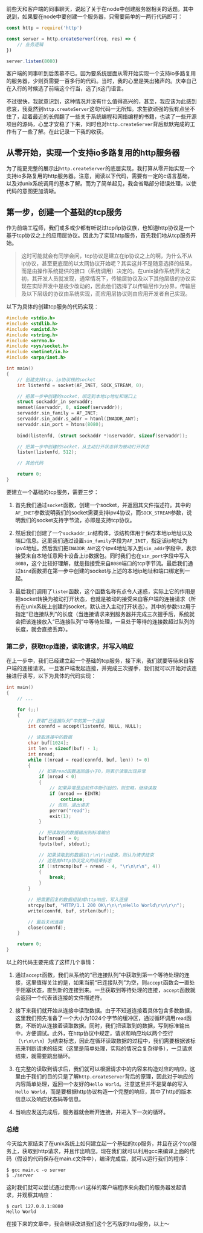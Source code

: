 前些天和客户端的同事聊天，说起了关于在node中创建服务器相关的话题。其中说到，如果要在node中要创建一个服务器，只需要简单的一两行代码即可：

```javascript
const http = require('http')

const server = http.createServer((req, res) => {
    // 业务逻辑
})

server.listen(8080)
```

客户端的同事听到后羡慕不已。因为要系统层面从零开始实现一个支持io多路复用的服务器，少则页需要一百多行的代码。当时，我的心里是笑出猪声的。庆幸自己在入行的时候选了前端这个行当，选了js这门语言。

不过很快，我就意识到，这种情况并没有什么值得高兴的，甚至，我应该为此感到悲哀，我竟然到`http.createServer`这句代码一无所知。求生欲顽强的我有点坐不住了，趁着最近的长假翻了一些关于系统编程和网络编程的书籍，也读了一些开源项目的源码，心里才安稳了下来，同时也对`http.createServer`背后默默完成的工作有了一些了解。在此记录一下我的收获。

## 从零开始，实现一个支持io多路复用的http服务器

为了能更完整的展示出`http.createServer`的底层实现，我打算从零开始实现一个支持io多路复用的http服务器。注意，阅读以下代码，需要有一定的c语言基础，以及对unix系统调用的基本了解。而为了简单起见，我会省略部分错误处理，以使代码的意图更加清晰。

## 第一步，创建一个基础的tcp服务

作为前端工程师，我们或多或少都有听说过tcp/ip协议族，也知道http协议是一个基于tcp协议之上的应用层协议。因此为了实现http服务，首先我们地从tcp服务开始。
> 这时可能就会有同学会问，tcp协议是建立在ip协议之上的啊，为什么不从ip协议，甚至更底层的以太网协议开始呢？其实这并不是随意选择的结果，而是由操作系统提供的接口（系统调用）决定的。在unix操作系统开发之初，其开发人员就发现，通常情况下，传输层协议及以下其他层级的协议实现在实际开发中是极少改动的，因此他们选择了以传输层作为分界，传输层及以下层级的协议由系统实现，而应用层协议则由应用开发者自己实现。

以下为具体的创建tcp服务的代码实现：

```c
#include <stdio.h>
#include <stdlib.h>
#include <unistd.h>
#include <string.h>
#include <errno.h>
#include <sys/socket.h>
#include <netinet/in.h>
#include <arpa/inet.h>

int main()
{
    // 创建支持tcp，ip协议栈的socket
    int listenfd = socket(AF_INET, SOCK_STREAM, 0);

    // 把第一步中创建的socket，绑定到本地ip地址和端口上
    struct sockaddr_in servaddr;
    memset(&servaddr, 0, sizeof(servaddr));
    servaddr.sin_family = AF_INET;
    servaddr.sin_addr.s_addr = htonl(INADDR_ANY);
    servaddr.sin_port = htons(8080);
    
    bind(listenfd, (struct sockaddr *)&servaddr, sizeof(servaddr));

    // 把第一步中创建的socket，从主动打开状态转为被动打开状态
    listen(listenfd, 512);

    // 其他代码

    return 0;
}
```
要建立一个基础的tcp服务，需要三步：

1. 首先我们通过`socket`函数，创建一个socket，并返回其文件描述符。其中的`AF_INET`参数说明我们的socket需要支持ipv4协议，而`SOCK_STREAM`参数，说明我们的socket支持字节流，亦即是支持tcp协议。

2. 然后我们创建了一个`sockaddr_in`结构体，该结构体用于保存本地ip地址以及端口信息。这里我们通过设置`sin_family`字段为`AF_INET`，指定该ip地址为ipv4地址。然后我们把`INADDR_ANY`这个ipv4地址写入到`sin_addr`字段中，表示接受来自本地任意网卡设备上ip数据包。同时我们也在`sin_port`字段中写入`8080`，这个比较好理解，就是指接受来自`8080`端口的tcp字节流。最后我们通过`bind`函数把在第一步中创建的socket与上述的本地ip地址和端口绑定到一起。

3. 最后我们调用了`listen`函数，这个函数名称有点令人迷惑，实际上它的作用是把socket转换为被动打开状态，也就是被动的接受来自客户端的连接请求（所有在unix系统上创建的socket，默认进入主动打开状态）。其中的参数`512`用于指定“已连接队列”的长度（当连接请求来到服务器并完成三次握手后，系统就会把该连接放入“已连接队列”中等待处理，一旦处于等待的连接数超过队列的长度，就会直接丢弃）。

### 第二步，获取tcp连接，读取请求，并写入响应

在上一步中，我们已经建立起一个基础的tcp服务，接下来，我们就要等待来自客户端的连接请求。一旦客户端发起连接，并完成三次握手，我们就可以开始对该连接进行读写，以下为具体的代码实现：

```c
int main()
{
    // ...

    for (;;)
    {
        // 获取“已连接队列”中的第一个连接
        int connfd = accept(listenfd, NULL, NULL);

        // 读取连接中的数据
        char buf[1024];
        int len = sizeof(buf) - 1;
        int nread;
        while ((nread = read(connfd, buf, len)) != 0)
        {
            // 如果read函数返回值小于0，则表示读取出现异常
            if (nread < 0)
            {
                // 如果异常是由软件中断引起的，则忽略，继续读取
                if (nread == EINTR)
                    continue;
                // 否则，退出请求
                perror("read");
                exit(1);
            }

            // 把读取到的数据输出到标准输出
            buf[nread] = 0;
            fputs(buf, stdout);

            // 如果读取到的数据以\r\n\r\n结束，则认为请求结束
            // 这是由http协议定义的结束标志
            if (!strncmp(buf + nread - 4, "\r\n\r\n", 4))
            {
                break;
            }
        }

        // 把需要回复的数据组装成http响应，写入连接
        strcpy(buf, "HTTP/1.1 200 OK\r\n\r\nHello World\r\n\r\n");
        write(connfd, buf, strlen(buf));

        // 最后关闭连接
        close(connfd);
    }

    return 0;
}
```

以上的代码主要完成了这样几个事情：

1. 通过`accept`函数，我们从系统的“已连接队列”中获取到第一个等待处理的连接，这里值得关注的是，如果当前“已连接队列”为空，则`accept`函数会一直处于阻塞状态，直到新的连接到来。一旦获取到等待处理的连接，`accept`函数就会返回一个代表该连接的文件描述符。

2. 接下来我们就开始从连接中读取数据。由于不知道连接着具体包含多数数据，这里我们预先准备了一个大小为1024个字节的缓冲区，通过循环调用`read`函数，不断的从连接着读取数据。同时，我们把读取到的数据，写到标准输出中，方便调试。此外，在http协议中规定，请求和响应均以两个空行（`\r\n\r\n`）为结束标志，因此在循环读取数据的过程中，我们需要根据该标志来判断请求的结束（这里是简单处理，实际的情况会复杂得多），一旦请求结束，就需要跳出循环。

3. 在完整的读取到请求后，我们就可以根据请求中的内容来构造对应的响应。这里由于我们的目的只是了解`http.createServer`背后的原理，因此对于响应的内容简单处理，返回一个友好的`Hello World`。注意这里并不是简单的写入`Hello World`，而是要根据http协议构造一个完整的响应，其中了http的版本信息以及响应状态码等信息。

4. 当响应发送完成后，服务器就会断开连接，并进入下一次的循环。

### 总结

今天给大家结束了在unix系统上如何建立起一个基础的tcp服务，并且在这个tcp服务上，获取到http请求，并且作出响应。现在我们就可以利用gcc来编译上面的代码（假设的代码保存在main.c文件中），编译完成后，就可以运行我们的程序：

```shell
$ gcc main.c -o server
$ ./server
```

这时我们就可以尝试通过使用`curl`这样的客户端程序来向我们的服务器发起请求，并观察其响应：

```shell
$ curl 127.0.0.1:8080
Hello World
```

在接下来的文章中，我会继续改进我们这个乞丐版的http服务，以上～